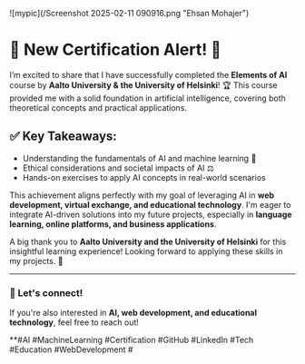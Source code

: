 ![mypic](/Screenshot 2025-02-11 090916.png "Ehsan Mohajer")

# 🎉 New Certification Alert! 🚀  

I’m excited to share that I have successfully completed the **Elements of AI** course by **Aalto University & the University of Helsinki**! 🏆 This course provided me with a solid foundation in artificial intelligence, covering both theoretical concepts and practical applications.  

## ✅ Key Takeaways:  
- Understanding the fundamentals of AI and machine learning 🤖  
- Ethical considerations and societal impacts of AI ⚖️  
- Hands-on exercises to apply AI concepts in real-world scenarios  

This achievement aligns perfectly with my goal of leveraging AI in **web development, virtual exchange, and educational technology**. I'm eager to integrate AI-driven solutions into my future projects, especially in **language learning, online platforms, and business applications**.  

A big thank you to **Aalto University and the University of Helsinki** for this insightful learning experience! Looking forward to applying these skills in my projects. 🚀  

---

### 📢 Let's connect!  
If you're also interested in **AI, web development, and educational technology**, feel free to reach out!  

**#AI #MachineLearning #Certification #GitHub #LinkedIn #Tech #Education #WebDevelopment #
